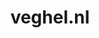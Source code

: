 ---
layout: post
title:  "veghel.nl"
internal_url:  "/dutchgov/veghel.nl.html"
subdomains_count: 2
all_subdomains_count: 17
urls_count: 2
ssl_rank: 0
http_rank: 99
url_link: /data/veghel.nl/urls.txt
all_subdomains_link: /data/veghel.nl/all_subdomains.txt
subdomains_link: /data/veghel.nl/subdomains.txt
categories: dutchgov
---
